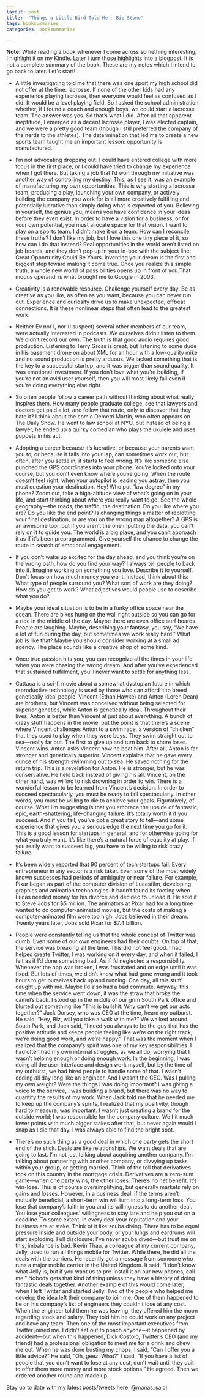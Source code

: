 ```yaml
---
layout: post
title:  "Things a Little Bird Told Me - Biz Stone"
tags: booksummaries
categories: booksummaries

---
```


**Note:** While reading a book whenever I come across something interesting, I highlight it on my Kindle. Later I turn those highlights into a blogpost. It is not a complete summary of the book. These are my notes which I intend to go back to later. Let's start!

- A little investigating told me that there was one sport my high school did not offer at the time: lacrosse. If none of the other kids had any experience playing lacrosse, then everyone would feel as confused as I did. It would be a level playing field. So I asked the school administration whether, if I found a coach and enough boys, we could start a lacrosse team. The answer was yes. So that’s what I did. After all that apparent ineptitude, I emerged as a decent lacrosse player, I was elected captain, and we were a pretty good team (though I still preferred the company of the nerds to the athletes). The determination that led me to create a new sports team taught me an important lesson: opportunity is manufactured.

- I’m not advocating dropping out. I could have entered college with more focus in the first place, or I could have tried to change my experience when I got there. But taking a job that I’d won through my initiative was another way of controlling my destiny. This, as I see it, was an example of manufacturing my own opportunities. This is why starting a lacrosse team, producing a play, launching your own company, or actively building the company you work for is all more creatively fulfilling and potentially lucrative than simply doing what is expected of you. Believing in yourself, the genius you, means you have confidence in your ideas before they even exist. In order to have a vision for a business, or for your own potential, you must allocate space for that vision. I want to play on a sports team. I didn’t make it on a team. How can I reconcile these truths? I don’t like my job, but I love this one tiny piece of it, so how can I do that instead? Real opportunities in the world aren’t listed on job boards, and they don’t pop up in your in-box with the subject line: Great Opportunity Could Be Yours. Inventing your dream is the first and biggest step toward making it come true. Once you realize this simple truth, a whole new world of possibilities opens up in front of you.That modus operandi is what brought me to Google in 2003.

- Creativity is a renewable resource. Challenge yourself every day. Be as creative as you like, as often as you want, because you can never run out. Experience and curiosity drive us to make unexpected, offbeat connections. It is these nonlinear steps that often lead to the greatest work.

- Neither Ev nor I, nor (I suspect) several other members of our team, were actually interested in podcasts. We ourselves didn’t listen to them. We didn’t record our own. The truth is that good audio requires good production. Listening to Terry Gross is great, but listening to some dude in his basement drone on about XML for an hour with a low-quality mike and no sound production is pretty arduous. We lacked something that is the key to a successful startup, and it was bigger than sound quality. It was emotional investment. If you don’t love what you’re building, if you’re not an avid user yourself, then you will most likely fail even if you’re doing everything else right.

- So often people follow a career path without thinking about what really inspires them. How many people graduate college, see that lawyers and doctors get paid a lot, and follow that route, only to discover that they hate it? I think about the comic Demetri Martin, who often appears on The Daily Show. He went to law school at NYU, but instead of being a lawyer, he ended up a quirky comedian who plays the ukulele and uses puppets in his act.

- Adopting a career because it’s lucrative, or because your parents want you to, or because it falls into your lap, can sometimes work out, but often, after you settle in, it starts to feel wrong. It’s like someone else punched the GPS coordinates into your phone. You’re locked onto your course, but you don’t even know where you’re going. When the route doesn’t feel right, when your autopilot is leading you astray, then you must question your destination. Hey! Who put “law degree” in my phone? Zoom out, take a high-altitude view of what’s going on in your life, and start thinking about where you really want to go. See the whole geography—the roads, the traffic, the destination. Do you like where you are? Do you like the end point? Is changing things a matter of replotting your final destination, or are you on the wrong map altogether? A GPS is an awesome tool, but if you aren’t the one inputting the data, you can’t rely on it to guide you. The world is a big place, and you can’t approach it as if it’s been preprogrammed. Give yourself the chance to change the route in search of emotional engagement.

- If you don’t wake up excited for the day ahead, and you think you’re on the wrong path, how do you find your way? I always tell people to back into it. Imagine working on something you love. Describe it to yourself. Don’t focus on how much money you want. Instead, think about this: What type of people surround you? What sort of work are they doing? How do you get to work? What adjectives would people use to describe what you do?

- Maybe your ideal situation is to be in a funky office space near the ocean. There are bikes hung on the wall right outside so you can go for a ride in the middle of the day. Maybe there are even office surf boards. People are laughing. Maybe, describing your fantasy, you say, “We have a lot of fun during the day, but sometimes we work really hard.” What job is like that? Maybe you should consider working at a small ad agency. The place sounds like a creative shop of some kind.

- Once true passion hits you, you can recognize all the times in your life when you were chasing the wrong dream. And after you’ve experienced that sustained fulfillment, you’ll never want to settle for anything less.

- Gattaca is a sci-fi movie about a somewhat dystopian future in which reproductive technology is used by those who can afford it to breed genetically ideal people. Vincent (Ethan Hawke) and Anton (Loren Dean) are brothers, but Vincent was conceived without being selected for superior genetics, while Anton is genetically ideal. Throughout their lives, Anton is better than Vincent at just about everything. A bunch of crazy stuff happens in the movie, but the point is that there’s a scene where Vincent challenges Anton to a swim race, a version of “chicken” that they used to play when they were boys. They swim straight out to sea—really far out. The first to give up and turn back to shore loses. Vincent wins. Anton asks Vincent how he beat him. After all, Anton is far stronger and genetically superior. Vincent explains that he gave every ounce of his strength swimming out to sea. He saved nothing for the return trip. This is a revelation for Anton. He is stronger, but he was conservative. He held back instead of giving his all. Vincent, on the other hand, was willing to risk drowning in order to win. There is a wonderful lesson to be learned from Vincent’s decision. In order to succeed spectacularly, you must be ready to fail spectacularly. In other words, you must be willing to die to achieve your goals. Figuratively, of course. What I’m suggesting is that you embrace the upside of fantastic, epic, earth-shattering, life-changing failure. It’s totally worth it if you succeed. And if you fail, you’ve got a great story to tell—and some experience that gives you a serious edge the next time you go for it. This is a good lesson for startups in general, and for otherwise going for what you truly want. It’s like there’s a natural force of equality at play. If you really want to succeed big, you have to be willing to risk crazy failure.

- It’s been widely reported that 90 percent of tech startups fail. Every entrepreneur in any sector is a risk taker. Even some of the most widely known successes had periods of ambiguity or near failure. For example, Pixar began as part of the computer division of Lucasfilm, developing graphics and animation technologies. It hadn’t found its footing when Lucas needed money for his divorce and decided to unload it. He sold it to Steve Jobs for $5 million. The animators at Pixar had for a long time wanted to do computer-animated movies, but the costs of making a computer-animated film were too high. Jobs believed in their dream. Twenty years later, Jobs sold Pixar for $7.4 billion.

- People were constantly telling us that the whole concept of Twitter was dumb. Even some of our own engineers had their doubts. On top of that, the service was breaking all the time. This did not feel good. I had helped create Twitter, I was working on it every day, and when it failed, I felt as if I’d done something bad. As if I’d neglected a responsibility. Whenever the app was broken, I was frustrated and on edge until it was fixed. But lots of times, we didn’t know what had gone wrong and it took hours to get ourselves back up and running. One day, all this stuff caught up with me. Maybe I’d also had a bad commute. Anyway, this time when the service went down, it was the straw that broke the camel’s back. I stood up in the middle of our grim South Park office and blurted out something like “This is bullshit. Why can’t we get our acts together?” Jack Dorsey, who was CEO at the time, heard my outburst. He said, “Hey, Biz, will you take a walk with me?” We walked around South Park, and Jack said, “I need you always to be the guy that has the positive attitude and keeps people feeling like we’re on the right track, we’re doing good work, and we’re happy.” That was the moment when I realized that the company’s spirit was one of my key responsibilities. I had often had my own internal struggles, as we all do, worrying that I wasn’t helping enough or doing enough work. In the beginning, I was doing all the user interface and design work myself, but by the time of my outburst, we had hired people to handle some of that. I wasn’t coding all day long like an engineer. And I wasn’t the CEO. Was I pulling my own weight? Were the things I was doing important? I was giving a voice to the service, I was building a brand, but there was no way to quantify the results of my work. When Jack told me that he needed me to keep up the company’s spirits, I realized that my positivity, though hard to measure, was important. I wasn’t just creating a brand for the outside world; I was responsible for the company culture. We hit much lower points with much bigger stakes after that, but never again would I snap as I did that day. I was always able to find the bright spot.

- There’s no such thing as a good deal in which one party gets the short end of the stick. Deals are like relationships. We want deals that are going to last. I’m not just talking about acquiring another company. I’m talking about partnering with another company, or divvying up tasks within your group, or getting married. Think of the toll that derivatives took on this country in the mortgage crisis. Derivatives are a zero-sum game—when one party wins, the other loses. There’s no net benefit. It’s win-lose. This is of course oversimplifying, but generally markets rely on gains and losses. However, in a business deal, if the terms aren’t mutually beneficial, a short-term win will turn into a long-term loss. You lose that company’s faith in you and its willingness to do another deal. You lose your colleagues’ willingness to stay late and help you out on a deadline. To some extent, in every deal your reputation and your business are at stake. Think of it like scuba diving. There has to be equal pressure inside and outside your body, or your lungs and eardrums will start exploding. Full disclosure: I’ve never scuba dived—but trust me on this, imbalance is bad. Kevin Thau, a colleague at my current company, Jelly, used to run all things mobile for Twitter. While there, he did all the deals with the carriers. He recently got a message from someone who runs a major mobile carrier in the United Kingdom. It said, “I don’t know what Jelly is, but if you want us to pre-install it on our new phones, call me.” Nobody gets that kind of thing unless they have a history of doing fantastic deals together. Another example of this would come later, when I left Twitter and started Jelly. Two of the people who helped me develop the idea left their company to join me. One of them happened to be on his company’s list of engineers they couldn’t lose at any cost. When the engineer told them he was leaving, they offered him the moon regarding stock and salary. They told him he could work on any project and have any team. Then one of the most important executives from Twitter joined me. I didn’t set out to poach anyone—it happened by accident—but when this happened, Dick Costolo, Twitter’s CEO (and my friend) had a professional obligation to meet me for a drink and chew me out. When he was done busting my chops, I said, “Can I offer you a little advice?” He said, “Oh, geez. What?” I said, “If you have a list of people that you don’t want to lose at any cost, don’t wait until they quit to offer them more money and more stock options.” He agreed. Then we ordered another round and made up.

Stay up to date with my latest posts/tweets here: [@manas_saloi](http://twitter.com/manas_saloi)
